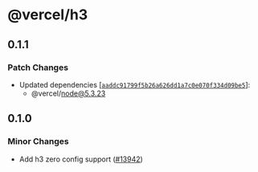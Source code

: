 # @vercel/h3

## 0.1.1

### Patch Changes

- Updated dependencies [[`aaddc91799f5b26a626dd1a7c0e070f334d09be5`](https://github.com/vercel/vercel/commit/aaddc91799f5b26a626dd1a7c0e070f334d09be5)]:
  - @vercel/node@5.3.23

## 0.1.0

### Minor Changes

- Add h3 zero config support ([#13942](https://github.com/vercel/vercel/pull/13942))
